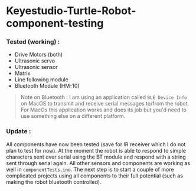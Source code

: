 # Keyestudio-Turtle-Robot-component-testing

### **Tested (working) :** 

<ul>
  <li>Drive Motors (both)</li>
  <li>Ultrasonic servo</li>
  <li>Ultrasonic sensor</li>
  <li>Matrix</li>
  <li>Line following module</li>
  <li>Bluetooth Module (HM-10)</li>
</ul>

>Note on Bluetooth : I am using an application called ``BLE Device Info`` on MacOS to transmit and receive serial messages to/from the robot. For MacOs this application works and does its job but you'd need to use something else on a different platform.

### Update :

All components have now been tested (save for IR receiver which I do not plan to test for now). At the moment the robot is able to respond to simple characters sent over serial using the BT module and respond with a string sent through serial again. All other sensors and components are working as well in ``componentTests.ino``. The next step is to start a couple of more complicated projects using all components to their full potential (such as making the robot bluetooth controlled).